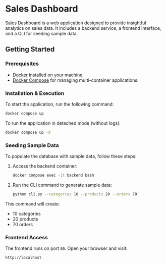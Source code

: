 # Sales Dashboard

Sales Dashboard is a web application designed to provide insightful analytics on sales data. It includes a backend service, a frontend interface, and a CLI for seeding sample data.

## Getting Started

### Prerequisites

- [Docker](https://www.docker.com/get-started) installed on your machine.
- [Docker Compose](https://docs.docker.com/compose/) for managing multi-container applications.

### Installation & Execution

To start the application, run the following command:

```sh
docker compose up
```

To run the application in detached mode (without logs):

```sh
docker compose up -d
```

### Seeding Sample Data

To populate the database with sample data, follow these steps:

1. Access the backend container:

   ```sh
   docker compose exec -it backend bash
   ```

2. Run the CLI command to generate sample data:

   ```sh
   python cli.py --categories 10 --products 20 --orders 70
   ```

This command will create:

- 10 categories
- 20 products
- 70 orders

### Frontend Access

The frontend runs on port `80`. Open your browser and visit:

```
http://localhost
```
